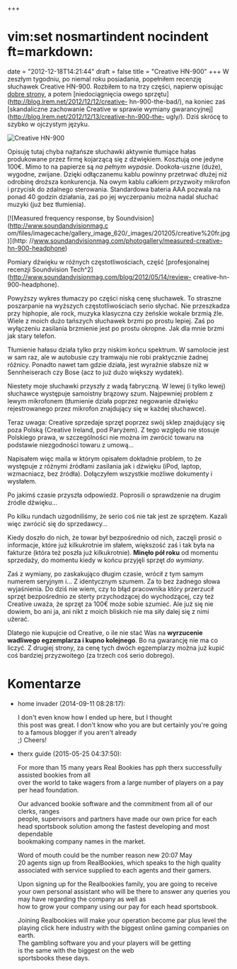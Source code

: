+++
# vim:set nosmartindent nocindent ft=markdown:
date = "2012-12-18T14:21:44"
draft = false
title = "Creative HN-900"
+++
W zeszłym tygodniu, po niemal roku posiadania, popełniłem recenzję słuchawek
Creative HN-900. Rozbiłem to na trzy części, napierw opisując [dobre
strony](http://blog.lrem.net/2012/12/11/creative-hn-900-the-good/), a potem
[niedociągnięcia owego sprzętu](http://blog.lrem.net/2012/12/12/creative-
hn-900-the-bad/), na koniec zaś [skandaliczne zachowanie Creative w sprawie
wymiany gwarancyjnej](http://blog.lrem.net/2012/12/13/creative-hn-900-the-
ugly/). Dziś skrócę to szybko w ojczystym języku.

![Creative HN-900](http://pub.lrem.net/2012/12/20121211-P1200396.jpg)

Opisuję tutaj chyba najtańsze słuchawki aktywnie tłumiące hałas produkowane
przez firmę kojarzącą się z dźwiękiem. Kosztują one jedyne 100€. Mimo to na
papierze są _na pełnym wypasie_. Dookoła-uszne (duże), wygodne, zwijane.
Dzięki odłączanemu kablu powinny przetrwać dłużej niż odrobinę droższa
konkurencja. Na owym kablu całkiem przyzwoity mikrofon i przycisk do zdalnego
sterowania. Standardowa bateria AAA pozwala na ponad 40 godzin działania, zaś
po jej wyczerpaniu można nadal słuchać muzyki (już bez tłumienia).

[![Measured frequency response, by Soundvision](http://www.soundandvisionmag.c
om/files/imagecache/gallery_image_620/_images/201205/creative%20fr.jpg)](http:
//www.soundandvisionmag.com/photogallery/measured-creative-hn-900-headphone)

Pomiary dźwięku w różnych częstotliwościach, część [profesjonalnej recenzji
Soundvision Tech^2](http://www.soundandvisionmag.com/blog/2012/05/14/review-
creative-hn-900-headphone).

Powyższy wykres tłumaczy po części niską cenę słuchawek. To straszne
poszarpanie na wyższych częstotliwościach serio słychać. Nie przeszkadza przy
hiphopie, ale rock, muzyka klasyczna czy żeńskie wokale brzmią źle. Wiele z
moich dużo tańszych słuchawek brzmi po prostu lepiej. Zaś po wyłączeniu
zasilania brzmienie jest po prostu okropne. Jak dla mnie brzmi jak stary
telefon.

Tłumienie hałasu działa tylko przy niskim końcu spektrum. W samolocie jest w
sam raz, ale w autobusie czy tramwaju nie robi praktycznie żadnej różnicy.
Ponadto nawet tam gdzie działa, jest wyraźnie słabsze niż w Sennheiserach czy
Bose (acz to już dużo większy wydatek).

Niestety moje słuchawki przyszły z wadą fabryczną. W lewej (i tylko lewej)
słuchawce występuje samoistny brązowy szum. Najpewniej problem z lewym
mikrofonem (tłumienie działa poprzez negowanie dźwięku rejestrowanego przez
mikrofon znajdujący się w każdej słuchawce).

Teraz uwaga: Creative sprzedaje sprzęt poprzez swój sklep znajdujący się poza
Polską (Creative Ireland, pod Paryżem). Z tego względu nie stosuje Polskiego
prawa, w szczególności nie można im zwrócić towaru na podstawie niezgodności
towaru z umową...

Napisałem więc maila w którym opisałem dokładnie problem, to że występuje z
różnymi źródłami zasilania jak i dźwięku (iPod, laptop, wzmacniacz, bez
źródła). Dołączyłem wszystkie możliwe dokumenty i wysłałem.

Po jakimś czasie przyszła odpowiedź. Poprosili o sprawdzenie na drugim źródle
dźwięku...

Po kilku rundach uzgodniliśmy, że serio coś nie tak jest ze sprzętem. Kazali
więc zwrócić się do sprzedawcy...

Kiedy doszło do nich, że towar był bezpośrednio od nich, zaczęli prosić o
informacje, które już kilkukrotnie im słałem, większość zaś i tak była na
fakturze (która też poszła już kilkukrotnie). **Minęło pół roku** od momentu
sprzedaży, do momentu kiedy w końcu przyjęli sprzęt _do wymiany_.

Zaś z wymiany, po zaskakująco długim czasie, wrócił z tym samym numerem
seryjnym i... Z identycznym szumem. Za to bez żadnego słowa wyjaśnienia. Do
dziś nie wiem, czy to błąd pracownika który przerzucił sprzęt bezpośrednio ze
sterty przychodzącej do wychodzącej, czy też Creative uważa, że sprzęt za 100€
może sobie szumieć. Ale już się nie dowiem, bo ani ja, ani nikt z moich
bliskich nie ma siły dalej się z nimi użerać.

Dlatego nie kupujcie od Creative, o ile nie stać Was na **wyrzucenie wadliwego
egzemplarza i kupno kolejnego**. Bo na gwarancję nie ma co liczyć. Z drugiej
strony, za cenę tych dwóch egzemplarzy można już kupić coś bardziej
przyzwoitego (za trzech coś serio dobrego).

# Komentarze

* home invader (2014-09-11 08:28:17): <p>I don't even know how I ended up here,
  but I thought <br /> this post was great. I don't know who you are but
  certainly you're going to a famous blogger if you aren't already <br /> ;)
  Cheers!</p>
* therx guide (2015-05-25 04:37:50): <p>For more than 15 many years Real Bookies
  has pph therx successfully assisted bookies from all <br /> over the world to
  take wagers from a large number of players on a pay <br /> per head
  foundation.</p>  <p>Our advanced bookie software and the commitment from all
  of our clerks, ranges <br /> people, supervisors and partners have made our
  own price for each <br /> head sportsbook solution among the fastest
  developing and most dependable <br /> bookmaking company names in the
  market.</p>  <p>Word of mouth could be the number reason new 20:07 May <br />
  20 agents sign up from RealBookies, which speaks to the high quality
  associated with service supplied to each agents and their gamers.</p>  <p>Upon
  signing up for the Realbookies family, you are going to receive your own
  personal assistant who will be there to answer any queries you may have
  regarding the company as well as <br /> how to grow your company using our pay
  for each head sportsbook.</p>  <p>Joining Realbookies will make your operation
  become par plus level the playing click here industry with the biggest online
  gaming companies on earth.<br /> The gambling software you and your players
  will be getting <br /> is the same with the biggest on the web <br />
  sportsbooks these days.</p>

